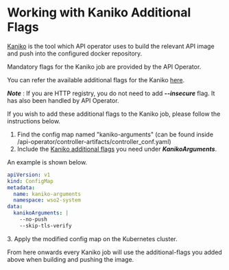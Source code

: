 # Working with Kaniko Additional Flags

[Kaniko](https://github.com/GoogleContainerTools/kaniko) is the tool which API operator uses to build the relevant API
image and push into the configured docker repository.

Mandatory flags for the Kaniko job are provided by the API Operator.


You can refer the available additional flags for the Kaniko [here](https://github.com/GoogleContainerTools/kaniko#additional-flags).

***Note*** : If you are HTTP registry, you do not need to add ***--insecure*** flag. It has also been handled by API Operator.

If you wish to add these additional flags to the Kaniko job, please follow the instructions below.


1. Find the config map named "kaniko-arguments" (can be found inside <API-Operator-home>/api-operator/controller-artifacts/controller_conf.yaml)
2. Include the [Kaniko additional flags]((https://github.com/GoogleContainerTools/kaniko#additional-flags)) you need under ***KanikoArguments***. 

An example is shown below.
```yaml
apiVersion: v1
kind: ConfigMap
metadata:
  name: kaniko-arguments
  namespace: wso2-system
data:
  kanikoArguments: |
    --no-push
    --skip-tls-verify
```

3\. Apply the modified config map on the Kubernetes cluster.

From here onwards every Kaniko job will use the additional-flags you added above when building and pushing the image.